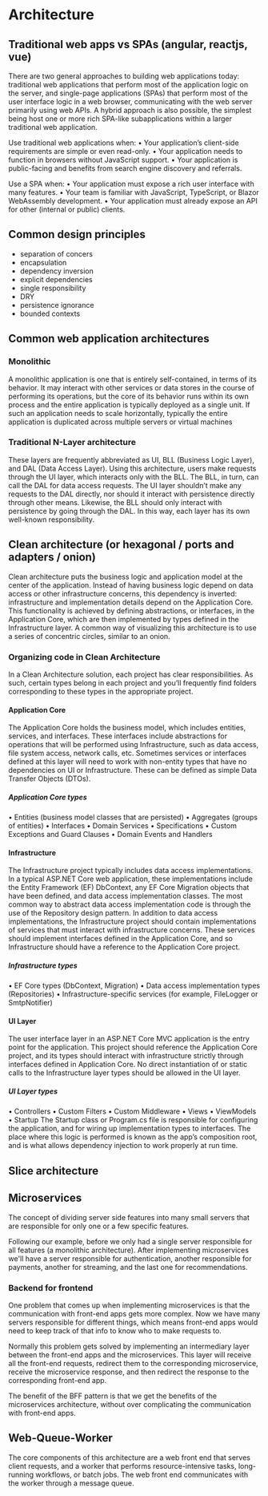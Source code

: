 # Architecture

## Traditional web apps vs SPAs (angular, reactjs, vue)
There are two general approaches to building web applications today: traditional web applications 
that perform most of the application logic on the server, and single-page applications (SPAs) that 
perform most of the user interface logic in a web browser, communicating with the web server 
primarily using web APIs. A hybrid approach is also possible, the simplest being host one or more rich 
SPA-like subapplications within a larger traditional web application.

Use traditional web applications when:
• Your application’s client-side requirements are simple or even read-only.
• Your application needs to function in browsers without JavaScript support.
• Your application is public-facing and benefits from search engine discovery and referrals.

Use a SPA when:
• Your application must expose a rich user interface with many features.
• Your team is familiar with JavaScript, TypeScript, or Blazor WebAssembly development.
• Your application must already expose an API for other (internal or public) clients.

## Common design principles

- separation of concers
- encapsulation
- dependency inversion
- explicit dependencies
- single responsibility
- DRY
- persistence ignorance
- bounded contexts

## Common web application architectures

### Monolithic

A monolithic application is one that is entirely self-contained, in terms of its behavior. It may interact 
with other services or data stores in the course of performing its operations, but the core of its 
behavior runs within its own process and the entire application is typically deployed as a single unit. If 
such an application needs to scale horizontally, typically the entire application is duplicated across 
multiple servers or virtual machines

### Traditional N-Layer architecture

These layers are frequently abbreviated as UI, BLL (Business Logic Layer), and DAL (Data Access Layer). 
Using this architecture, users make requests through the UI layer, which interacts only with the BLL. 
The BLL, in turn, can call the DAL for data access requests. The UI layer shouldn’t make any requests to 
the DAL directly, nor should it interact with persistence directly through other means. Likewise, the BLL 
should only interact with persistence by going through the DAL. In this way, each layer has its own 
well-known responsibility.

## Clean architecture (or hexagonal / ports and adapters / onion)

Clean architecture puts the business logic and application model at the center of the application. 
Instead of having business logic depend on data access or other infrastructure concerns, this 
dependency is inverted: infrastructure and implementation details depend on the Application Core. 
This functionality is achieved by defining abstractions, or interfaces, in the Application Core, which are 
then implemented by types defined in the Infrastructure layer. A common way of visualizing this 
architecture is to use a series of concentric circles, similar to an onion.

### Organizing code in Clean Architecture
In a Clean Architecture solution, each project has clear responsibilities. As such, certain types belong 
in each project and you’ll frequently find folders corresponding to these types in the appropriate 
project.

#### Application Core
The Application Core holds the business model, which includes entities, services, and interfaces. These 
interfaces include abstractions for operations that will be performed using Infrastructure, such as data 
access, file system access, network calls, etc. Sometimes services or interfaces defined at this layer will 
need to work with non-entity types that have no dependencies on UI or Infrastructure. These can be 
defined as simple Data Transfer Objects (DTOs).

##### Application Core types
• Entities (business model classes that are persisted)
• Aggregates (groups of entities)
• Interfaces
• Domain Services
• Specifications
• Custom Exceptions and Guard Clauses
• Domain Events and Handlers

#### Infrastructure
The Infrastructure project typically includes data access implementations. In a typical ASP.NET Core 
web application, these implementations include the Entity Framework (EF) DbContext, any EF Core 
Migration objects that have been defined, and data access implementation classes. The most common 
way to abstract data access implementation code is through the use of the Repository design pattern.
In addition to data access implementations, the Infrastructure project should contain implementations 
of services that must interact with infrastructure concerns. These services should implement interfaces 
defined in the Application Core, and so Infrastructure should have a reference to the Application Core 
project.

##### Infrastructure types
• EF Core types (DbContext, Migration)
• Data access implementation types (Repositories)
• Infrastructure-specific services (for example, FileLogger or SmtpNotifier)

#### UI Layer
The user interface layer in an ASP.NET Core MVC application is the entry point for the application. This 
project should reference the Application Core project, and its types should interact with infrastructure 
strictly through interfaces defined in Application Core. No direct instantiation of or static calls to the 
Infrastructure layer types should be allowed in the UI layer.

##### UI Layer types
• Controllers
• Custom Filters
• Custom Middleware
• Views
• ViewModels
• Startup
The Startup class or Program.cs file is responsible for configuring the application, and for wiring up 
implementation types to interfaces. The place where this logic is performed is known as the app’s 
composition root, and is what allows dependency injection to work properly at run time.

## Slice architecture

## Microservices
The concept of dividing server side features into many small servers that are responsible for only one or a few specific features.

Following our example, before we only had a single server responsible for all features (a monolithic architecture). After implementing microservices we'll have a server responsible for authentication, another responsible for payments, another for streaming, and the last one for recommendations.

### Backend for frontend

One problem that comes up when implementing microservices is that the communication with front-end apps gets more complex. Now we have many servers responsible for different things, which means front-end apps would need to keep track of that info to know who to make requests to.

Normally this problem gets solved by implementing an intermediary layer between the front-end apps and the microservices. This layer will receive all the front-end requests, redirect them to the corresponding microservice, receive the microservice response, and then redirect the response to the corresponding front-end app.

The benefit of the BFF pattern is that we get the benefits of the microservices architecture, without over complicating the communication with front-end apps.

## Web-Queue-Worker

The core components of this architecture are a web front end that serves 
client requests, and a worker that performs resource-intensive tasks, long-running workflows, or 
batch jobs. The web front end communicates with the worker through a message queue.
